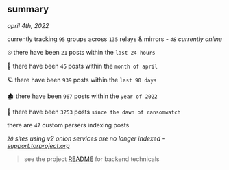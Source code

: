 
## summary
_april 4th, 2022_

currently tracking `95` groups across `135` relays & mirrors - _`48` currently online_

⏲ there have been `21` posts within the `last 24 hours`

🦈 there have been `45` posts within the `month of april`

🪐 there have been `939` posts within the `last 90 days`

🏚 there have been `967` posts within the `year of 2022`

🦕 there have been `3253` posts `since the dawn of ransomwatch`

there are `47` custom parsers indexing posts

_`20` sites using v2 onion services are no longer indexed - [support.torproject.org](https://support.torproject.org/onionservices/v2-deprecation/)_

> see the project [README](https://github.com/thetanz/ransomwatch#ransomwatch--) for backend technicals
